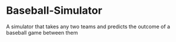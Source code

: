 # Baseball-Simulator
A simulator that takes any two teams and predicts the outcome of a baseball game between them
